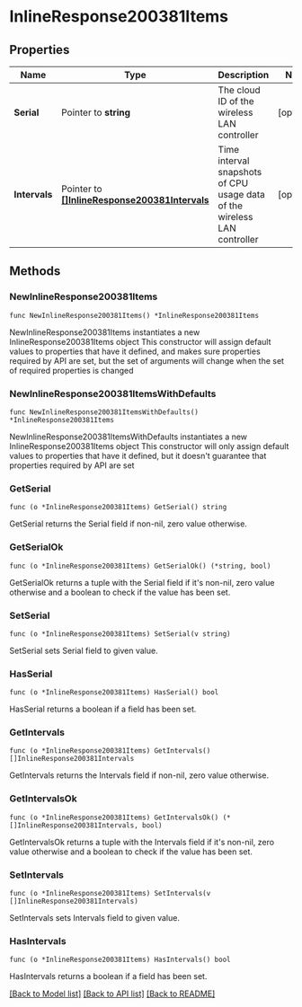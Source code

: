 # InlineResponse200381Items

## Properties

Name | Type | Description | Notes
------------ | ------------- | ------------- | -------------
**Serial** | Pointer to **string** | The cloud ID of the wireless LAN controller | [optional] 
**Intervals** | Pointer to [**[]InlineResponse200381Intervals**](InlineResponse200381Intervals.md) | Time interval snapshots of CPU usage data of the wireless LAN controller | [optional] 

## Methods

### NewInlineResponse200381Items

`func NewInlineResponse200381Items() *InlineResponse200381Items`

NewInlineResponse200381Items instantiates a new InlineResponse200381Items object
This constructor will assign default values to properties that have it defined,
and makes sure properties required by API are set, but the set of arguments
will change when the set of required properties is changed

### NewInlineResponse200381ItemsWithDefaults

`func NewInlineResponse200381ItemsWithDefaults() *InlineResponse200381Items`

NewInlineResponse200381ItemsWithDefaults instantiates a new InlineResponse200381Items object
This constructor will only assign default values to properties that have it defined,
but it doesn't guarantee that properties required by API are set

### GetSerial

`func (o *InlineResponse200381Items) GetSerial() string`

GetSerial returns the Serial field if non-nil, zero value otherwise.

### GetSerialOk

`func (o *InlineResponse200381Items) GetSerialOk() (*string, bool)`

GetSerialOk returns a tuple with the Serial field if it's non-nil, zero value otherwise
and a boolean to check if the value has been set.

### SetSerial

`func (o *InlineResponse200381Items) SetSerial(v string)`

SetSerial sets Serial field to given value.

### HasSerial

`func (o *InlineResponse200381Items) HasSerial() bool`

HasSerial returns a boolean if a field has been set.

### GetIntervals

`func (o *InlineResponse200381Items) GetIntervals() []InlineResponse200381Intervals`

GetIntervals returns the Intervals field if non-nil, zero value otherwise.

### GetIntervalsOk

`func (o *InlineResponse200381Items) GetIntervalsOk() (*[]InlineResponse200381Intervals, bool)`

GetIntervalsOk returns a tuple with the Intervals field if it's non-nil, zero value otherwise
and a boolean to check if the value has been set.

### SetIntervals

`func (o *InlineResponse200381Items) SetIntervals(v []InlineResponse200381Intervals)`

SetIntervals sets Intervals field to given value.

### HasIntervals

`func (o *InlineResponse200381Items) HasIntervals() bool`

HasIntervals returns a boolean if a field has been set.


[[Back to Model list]](../README.md#documentation-for-models) [[Back to API list]](../README.md#documentation-for-api-endpoints) [[Back to README]](../README.md)


